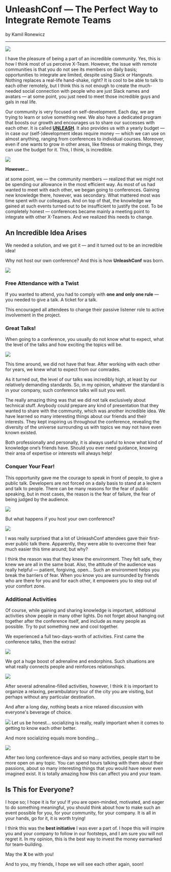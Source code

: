 # UnleashConf — The Perfect Way to Integrate Remote Teams

by Kamil Ronewicz

---

![](https://res.cloudinary.com/dukp6c7f7/image/upload/f_auto,fl_lossy,q_auto/s3-ghost/2017/12/0_DadS_ZOXZmVc5sdl-1513004573742.png)

I have the pleasure of being a part of an incredible community. Yes, this is how I think most of us perceive X-Team. However, the issue with remote communities is that you do not see its members on daily basis; opportunities to integrate are limited, despite using Slack or Hangouts. Nothing replaces a real-life hand-shake, right? It is cool to be able to talk to each other remotely, but I think this is not enough to create the much-needed social connection with people who are just Slack names and avatars — at some point, you just need to meet those incredible guys and gals in real life.

Our community is very focused on self-development. Each day, we are trying to learn or solve something new. We also have a dedicated program that boosts our growth  and encourages us to share our successes with each other. It is called [**UNLEASH**](https://x-team.com/blog/path-unleash-alliances-developers/). It also provides us with a yearly budget — in case our (self-)development ideas require money — which we can use on almost anything, ranging from conferences to individual courses. Moreover, even if one wants to grow in other areas, like fitness or making things, they can use the budget for it. This, I think, is incredible.

![](https://res.cloudinary.com/dukp6c7f7/image/upload/f_auto,fl_lossy,q_auto/s3-ghost/2017/12/0_a5AQ5mbmcugop6E_-1513005665293.jpg)

**However...**

at some point, we — the community members — realized that we might not be spending our allowance in the most efficient way. As most of us had wanted to meet with each other, we began going to conferences. Gaining new knowledge there, however, was secondary. What mattered most was time spent with our colleagues. And on top of that, the knowledge we gained at such events turned out to be insufficient to justify the cost. To be completely honest — conferences became mainly a meeting point to integrate with other X-Teamers. And we realized this needs to change.

## An Incredible Idea Arises

We needed a solution, and we got it — and it turned out to be an incredible idea!

Why not host our own conference? And this is how **UnleashConf** was born.

![](https://res.cloudinary.com/dukp6c7f7/image/upload/f_auto,fl_lossy,q_auto/s3-ghost/2017/12/0_FueeADtn_zY5oFg7-1513005673419.jpg)

### Free Attendance with a Twist

If you wanted to attend, you had to comply with **one and only one rule** — you needed to give a talk. A ticket for a talk.

This encouraged all attendees to change their passive listener role to active involvement in the project.

### Great Talks!

When going to a conference, you usually do not know what to expect, what the level of the talks and how exciting the topics will be.

![](https://res.cloudinary.com/dukp6c7f7/image/upload/f_auto,fl_lossy,q_auto/s3-ghost/2017/12/0_I2a8vnS_mPhOIsAl-1513005693286.jpg)

This time around, we did not have that fear. After working with each other for years, we knew what to expect from our comrades.

As it turned out, the level of our talks was incredibly high, at least by our relatively demanding standards. So, in my opinion, whatever the standard is in your company, such conference talks will suit you well.

The really amazing thing was that we did not talk exclusively about technical stuff. Anybody could prepare any kind of presentation that they wanted to share with the community, which was another incredible idea. We have learned so many interesting things about our friends and their interests. They kept inspiring us throughout the conference, revealing the diversity of the universe surrounding us with topics we may not have even known existed.

Both professionally and personally, it is always useful to know what kind of knowledge one’s friends have. Should you ever need guidance, knowing their area of expertise or interests will always help!

### Conquer Your Fear!

This opportunity gave me the courage to speak in front of people, to give a public talk. Developers are not forced on a daily basis to stand at a lectern and talk to people. There can be many reasons for the fear of public speaking, but in most cases, the reason is the fear of failure, the fear of being judged by the audience.

![](https://res.cloudinary.com/dukp6c7f7/image/upload/f_auto,fl_lossy,q_auto/s3-ghost/2017/12/0_0Ub8SeEgKBD6HLz_-1513005702425.jpg)

But what happens if you host your own conference?

![](https://res.cloudinary.com/dukp6c7f7/image/upload/f_auto,fl_lossy,q_auto/s3-ghost/2017/12/image4-1513005828977.jpg)

I was really surprised that a lot of UnleashConf attendees gave their first-ever public talk there. Apparently, they were able to overcome their fear much easier this time around; but why?

I think the reason was that they knew the environment. They felt safe, they knew we are all in the same boat. Also, the attitude of the audience was really helpful — patient, forgiving, open…  Such an environment helps you break the barriers of fear. When you know you are surrounded by friends who are there for you and for each other, it empowers you to step out of your comfort zone.

### Additional Activities

Of course, while gaining and sharing knowledge is important, additional activities show people in many other lights. Do not forget about hanging out together after the conference itself, and include as many people as possible. Try to put something new and cool together.

We experienced a full two-days-worth of activities. First came the conference talks, then the extras!

![](https://res.cloudinary.com/dukp6c7f7/image/upload/f_auto,fl_lossy,q_auto/s3-ghost/2017/12/1_Is9kGhieTh0xE7SnMZElTA-1513005891434.jpg)

We got a huge boost of adrenaline and endorphins. Such situations are what really connects people and reinforces relationships.

![](https://res.cloudinary.com/dukp6c7f7/image/upload/f_auto,fl_lossy,q_auto/s3-ghost/2017/12/1_UD4rfz9ioi_GerJ5va9bpg-1513005887239.jpg)

After several adrenaline-filled activities, however, I think it is important to organize a relaxing, perambulatory tour of the city you are visiting, but perhaps without any particular destination. 

And after a long day, nothing beats a nice relaxed discussion with everyone's beverage of choice.

![](https://res.cloudinary.com/dukp6c7f7/image/upload/f_auto,fl_lossy,q_auto/s3-ghost/2017/12/0_kJiQRxMTuFo_vXZ4-1513005912908.jpg)
Let us be honest… socializing is really, really important when it comes to getting to know each other better.

And more socializing equals more bonding…

![](https://res.cloudinary.com/dukp6c7f7/image/upload/f_auto,fl_lossy,q_auto/s3-ghost/2017/12/0_RQM7S6DHX4Nmo8fw-1513005915586.jpg)

After two long conference-days and so many activities, people start to be more open on any topic. You can spend hours talking with them about their passions, about so many interesting things that you would have never even imagined exist. It is totally amazing how this can affect you and your team.

## Is This for Everyone?

I hope so; I hope it is for you! If you are open-minded, motivated, and eager to do something meaningful, you should think about how to make such an event possible for you, for your community, for your company. It is all in your hands, go for it, it is worth trying!

I think this was the **best initiative** I was ever a part of. I hope this will inspire you and your company to follow in our footsteps, and I am sure you will not regret it. In my opinion, this is the best way to invest the money earmarked for team-building.

May the **X** be with you!

And to you, my friends, I hope we will see each other again, soon!
